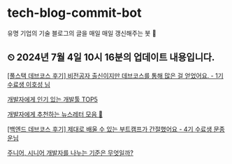# tech-blog-commit-bot
유명 기업의 기술 블로그의 글을 매일 매일 갱신해주는 봇 🤖
## ⏲ 2024년 7월 4일 10시 16분의 업데이트 내용입니다.
[[풀스택 데브코스 후기] 비전공자 출신이지만 데브코스를 통해 많은 걸 얻었어요. - 1기 수료생 이호성 님](https://prgms.tistory.com/227)

[개발자에게 인기 있는 개발툴 TOP5](https://prgms.tistory.com/180)

[개발자에게 추천하는 뉴스레터 모음 💌](https://prgms.tistory.com/174)

[[백엔드 데브코스 후기] 제대로 배울 수 있는 부트캠프가 간절했어요 - 4기 수료생 문종운님](https://prgms.tistory.com/223)

[주니어, 시니어 개발자를 나누는 기준은 무엇일까?](https://prgms.tistory.com/208)

